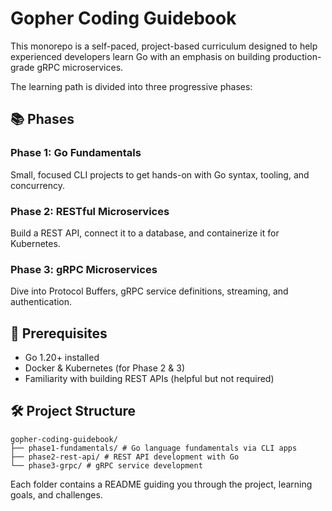 # Gopher Coding Guidebook

This monorepo is a self-paced, project-based curriculum designed to help experienced developers learn Go with an emphasis on building production-grade gRPC microservices.

The learning path is divided into three progressive phases:

## 📚 Phases

### Phase 1: Go Fundamentals
Small, focused CLI projects to get hands-on with Go syntax, tooling, and concurrency.

### Phase 2: RESTful Microservices
Build a REST API, connect it to a database, and containerize it for Kubernetes.

### Phase 3: gRPC Microservices
Dive into Protocol Buffers, gRPC service definitions, streaming, and authentication.

## 🧰 Prerequisites

- Go 1.20+ installed
- Docker & Kubernetes (for Phase 2 & 3)
- Familiarity with building REST APIs (helpful but not required)

## 🛠 Project Structure

```
gopher-coding-guidebook/
├── phase1-fundamentals/ # Go language fundamentals via CLI apps
├── phase2-rest-api/ # REST API development with Go 
└── phase3-grpc/ # gRPC service development
```

Each folder contains a README guiding you through the project, learning goals, and challenges.

